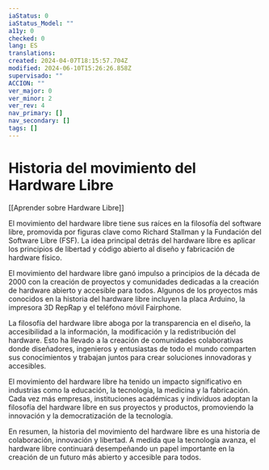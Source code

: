 ```yaml
---
iaStatus: 0
iaStatus_Model: ""
a11y: 0
checked: 0
lang: ES
translations: 
created: 2024-04-07T18:15:57.704Z
modified: 2024-06-10T15:26:26.858Z
supervisado: ""
ACCION: ""
ver_major: 0
ver_minor: 2
ver_rev: 4
nav_primary: []
nav_secondary: []
tags: []
---
```

# Historia del movimiento del Hardware Libre

[[Aprender sobre Hardware Libre]]

El movimiento del hardware libre tiene sus raíces en la filosofía del software libre, promovida por figuras clave como Richard Stallman y la Fundación del Software Libre (FSF). La idea principal detrás del hardware libre es aplicar los principios de libertad y código abierto al diseño y fabricación de hardware físico.

El movimiento del hardware libre ganó impulso a principios de la década de 2000 con la creación de proyectos y comunidades dedicadas a la creación de hardware abierto y accesible para todos. Algunos de los proyectos más conocidos en la historia del hardware libre incluyen la placa Arduino, la impresora 3D RepRap y el teléfono móvil Fairphone.

La filosofía del hardware libre aboga por la transparencia en el diseño, la accesibilidad a la información, la modificación y la redistribución del hardware. Esto ha llevado a la creación de comunidades colaborativas donde diseñadores, ingenieros y entusiastas de todo el mundo comparten sus conocimientos y trabajan juntos para crear soluciones innovadoras y accesibles.

El movimiento del hardware libre ha tenido un impacto significativo en industrias como la educación, la tecnología, la medicina y la fabricación. Cada vez más empresas, instituciones académicas y individuos adoptan la filosofía del hardware libre en sus proyectos y productos, promoviendo la innovación y la democratización de la tecnología.

En resumen, la historia del movimiento del hardware libre es una historia de colaboración, innovación y libertad. A medida que la tecnología avanza, el hardware libre continuará desempeñando un papel importante en la creación de un futuro más abierto y accesible para todos.

